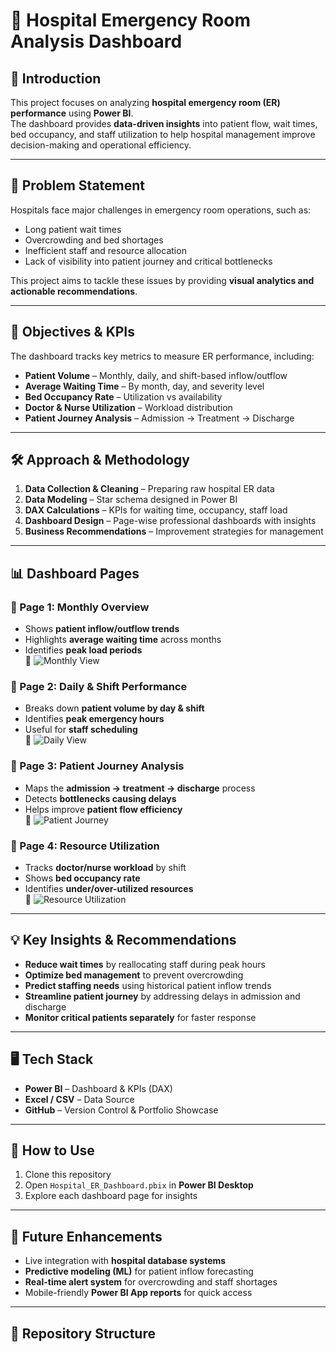 # 🏥 Hospital Emergency Room Analysis Dashboard  

## 📌 Introduction  
This project focuses on analyzing **hospital emergency room (ER) performance** using **Power BI**.  
The dashboard provides **data-driven insights** into patient flow, wait times, bed occupancy, and staff utilization to help hospital management improve decision-making and operational efficiency.  

---

## 🚨 Problem Statement  
Hospitals face major challenges in emergency room operations, such as:  
- Long patient wait times  
- Overcrowding and bed shortages  
- Inefficient staff and resource allocation  
- Lack of visibility into patient journey and critical bottlenecks  

This project aims to tackle these issues by providing **visual analytics and actionable recommendations**.  

---

## 🎯 Objectives & KPIs  
The dashboard tracks key metrics to measure ER performance, including:  
- **Patient Volume** – Monthly, daily, and shift-based inflow/outflow  
- **Average Waiting Time** – By month, day, and severity level  
- **Bed Occupancy Rate** – Utilization vs availability  
- **Doctor & Nurse Utilization** – Workload distribution  
- **Patient Journey Analysis** – Admission → Treatment → Discharge  

---

## 🛠️ Approach & Methodology  
1. **Data Collection & Cleaning** – Preparing raw hospital ER data  
2. **Data Modeling** – Star schema designed in Power BI  
3. **DAX Calculations** – KPIs for waiting time, occupancy, staff load  
4. **Dashboard Design** – Page-wise professional dashboards with insights  
5. **Business Recommendations** – Improvement strategies for management  

---

## 📊 Dashboard Pages  

### 🔹 Page 1: Monthly Overview  
- Shows **patient inflow/outflow trends**  
- Highlights **average waiting time** across months  
- Identifies **peak load periods**  
📸 ![Monthly View](Images/page1_monthly_view.)  

### 🔹 Page 2: Daily & Shift Performance  
- Breaks down **patient volume by day & shift**  
- Identifies **peak emergency hours**  
- Useful for **staff scheduling**  
📸 ![Daily View](Images/page2_daily_view.png)  

### 🔹 Page 3: Patient Journey Analysis  
- Maps the **admission → treatment → discharge** process  
- Detects **bottlenecks causing delays**  
- Helps improve **patient flow efficiency**  
📸 ![Patient Journey](Images/page3_patient_journey.png)  

### 🔹 Page 4: Resource Utilization  
- Tracks **doctor/nurse workload** by shift  
- Shows **bed occupancy rate**  
- Identifies **under/over-utilized resources**  
📸 ![Resource Utilization](Images/page4_resources.png)  

---

## 💡 Key Insights & Recommendations  
- **Reduce wait times** by reallocating staff during peak hours  
- **Optimize bed management** to prevent overcrowding  
- **Predict staffing needs** using historical patient inflow trends  
- **Streamline patient journey** by addressing delays in admission and discharge  
- **Monitor critical patients separately** for faster response  

---

## 🖥️ Tech Stack  
- **Power BI** – Dashboard & KPIs (DAX)  
- **Excel / CSV** – Data Source  
- **GitHub** – Version Control & Portfolio Showcase  

---

## 🚀 How to Use  
1. Clone this repository  
2. Open `Hospital_ER_Dashboard.pbix` in **Power BI Desktop**  
3. Explore each dashboard page for insights  

---

## 🔮 Future Enhancements  
- Live integration with **hospital database systems**  
- **Predictive modeling (ML)** for patient inflow forecasting  
- **Real-time alert system** for overcrowding and staff shortages  
- Mobile-friendly **Power BI App reports** for quick access  

---

## 📂 Repository Structure  

